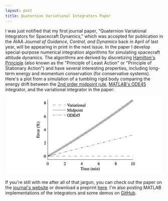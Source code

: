 ```yaml
---
layout: post
title: Quaternion Variational Integrators Paper
---
```


I was just notified that my first journal paper, "Quaternion Variational Integrators for Spacecraft Dynamics," which was accepted for publication in the AIAA *Journal of Guidance, Control, and Dynamics* back in April of last year, will be appearing in print in the next issue. In the paper I develop special-purpose numerical integration algorithms for simulating spacecraft attitude dynamics. The algorithms are derived by discretizing [Hamilton's Principle](https://en.wikipedia.org/wiki/Hamilton%27s_principle) (also known as the "Principle of Least Action" or "Principle of Stationary Action") and have several interesting properties, including long-term energy and momentum conservation (for conservative systems). Here's a plot from a simulation of a tumbling rigid body comparing the energy drift between the [2nd order midpoint rule](https://en.wikipedia.org/wiki/Midpoint_method), [MATLAB's ODE45](http://www.mathworks.com/help/matlab/ref/ode45.html) integrator, and the variational integrator in the paper:

![EnergyError](/img/EnergyError.png)

If you're still with me after all of that jargon, you can check out the paper on the [journal's website](http://arc.aiaa.org/doi/abs/10.2514/1.G001176) or download a preprint [here](/docs/Variational_Integrator.pdf). I'm also posting MATLAB implementations of the integrators and some demos on [GitHub](https://github.com/zacmanchester/quaternion-variational-integrators).
